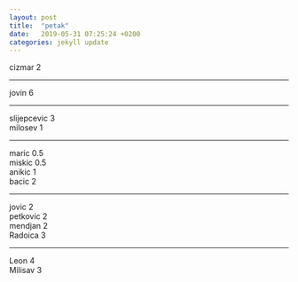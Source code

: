 ```yaml
---
layout: post
title:  "petak"
date:   2019-05-31 07:25:24 +0200
categories: jekyll update
---
```


cizmar 2  

***

jovin 6  

***

slijepcevic 3  
milosev 1  

***

maric 0.5  
miskic 0.5  
anikic 1  
bacic 2  

***

jovic 2  
petkovic 2  
mendjan 2  
Radoica 3  

***

Leon 4  
Milisav 3  